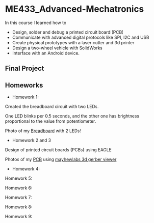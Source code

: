 # ME433_Advanced-Mechatronics

In this course I learned how to 
- Design, solder and debug a printed circuit board (PCB) 
- Communicate with advanced digital protocols like SPI, I2C and USB 
- Create physical prototypes with a laser cutter and 3d printer
- Design a two-wheel vehicle with SolidWorks
- Interface with an Android device.

## Final Project

## Homeworks

* Homework 1:

Created the breadboard circuit with two LEDs.

One LED blinks per 0.5 seconds, and the other one has brightness proportional to the value from potentiometer.

Photo of my [Breadboard](https://github.com/jongwoo-Lee/ME433_Advanced-Mechatronics/blob/master/HW1/IMG_2373.jpg) with 2 LEDs!

* Homework 2 and 3

Design of printed circuit boards (PCBs) using EAGLE

Photos of my [PCB](https://github.com/jongwoo-Lee/ME433_Advanced-Mechatronics/tree/master/HW2%263) using [mayhewlabs 3d gerber viewer](http://mayhewlabs.com/webGerber/)


* Homework 4:

Homework 5:

Homework 6:

Homework 7:

Homework 8:

Homework 9:
